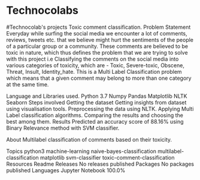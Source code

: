 # Technocolabs
#Technocolab's projects 
Toxic comment classification.
Problem Statement
Everyday while surfing the social media we encounter a lot of comments, reviews, tweets etc. that we believe might hurt the sentiments of the people of a particular group or a community. These comments are believed to be toxic in nature, which thus defines the problem that we are trying to solve with this project i.e Classifying the comments on the social media into various categories of toxicity, which are - Toxic, Severe-toxic, Obscene, Threat, Insult, Identity_hate. This is a Multi Label Classification problem which means that a given comment may belong to more than one category at the same time.

Language and Libraries used.
Python 3.7
Numpy
Pandas
Matplotlib
NLTK
Seaborn
Steps involved
Getting the dataset
Getting insights from dataset using visualisation tools.
Preprocessing the data using NLTK.
Applying Multi Label classification algorithms.
Comparing the results and choosing the best among them.
Results
Predicted an accuracy score of 88.16% using Binary Relevance method with SVM classifier.

About
Multilabel classification of comments based on their toxicity.

Topics
python3 machine-learning naive-bayes-classification multilabel-classification matplotlib svm-classifier toxic-comment-classification
Resources
 Readme
Releases
No releases published
Packages
No packages published
Languages
Jupyter Notebook
100.0%
